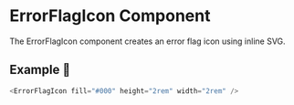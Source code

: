 # ErrorFlagIcon Component

The ErrorFlagIcon component creates an error flag icon using inline SVG.

## Example 🚀

```javascript
<ErrorFlagIcon fill="#000" height="2rem" width="2rem" />
```
